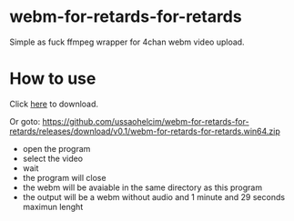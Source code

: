 # webm-for-retards-for-retards
Simple as fuck ffmpeg wrapper for 4chan webm video upload.

# How to use

Click [here](https://github.com/ussaohelcim/webm-for-retards-for-retards/releases/download/v0.1/webm-for-retards-for-retards.win64.zip) to download.

Or goto: https://github.com/ussaohelcim/webm-for-retards-for-retards/releases/download/v0.1/webm-for-retards-for-retards.win64.zip

- open the program
- select the video
- wait
- the program will close
- the webm will be avaiable in the same directory as this program
- the output will be a webm without audio and 1 minute and 29 seconds maximun lenght

